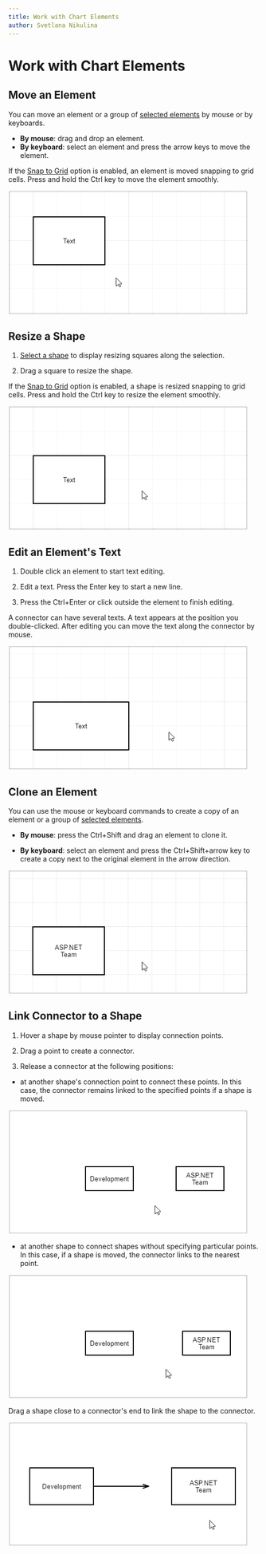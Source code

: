```yaml
---
title: Work with Chart Elements
author: Svetlana Nikulina
---
```

# Work with Chart Elements

## Move an Element

You can move an element or a group of [selected elements](select-elements.md) by mouse or by keyboards.

- **By mouse**: drag and drop an element. 
- **By keyboard**: select an element and press the arrow keys to move the element.

If the [Snap to Grid](page-and-view-settings.md#grid-settings) option is enabled, an element is moved snapping to grid cells. Press and hold the Ctrl key to move the element smoothly.

![Mobile Element](../../images/diagram-move-element.gif)

## Resize a Shape

1. [Select a shape](select-elements.md) to display resizing squares along the selection.

1. Drag a square to resize the shape. 

If the [Snap to Grid](page-and-view-settings.md#grid-settings) option is enabled, a shape is resized snapping to grid cells. Press and hold the Ctrl key to resize the element smoothly.

![Resize a Shape](../../images/diagram-resize-shape.gif)

## Edit an Element's Text

1. Double click an element to start text editing.

1. Edit a text. Press the Enter key to start a new line.

1. Press the Ctrl+Enter or click outside the element to finish editing.

A connector can have several texts. A text appears at the position you double-clicked. After editing you can move the text along the connector by mouse.

![Edit Text](../../images/diagram-edit-text.gif)

## Clone an Element

You can use the mouse or keyboard commands to create a copy of an element or a group of [selected elements](select-elements.md).


- **By mouse**: press the Ctrl+Shift and drag an element to clone it.

- **By keyboard**: select an element and press the Ctrl+Shift+arrow key to create a copy next to the original element in the arrow direction.

![Clone a Shape](../../images/diagram-clone-element.gif)


## Link Connector to a Shape

1. Hover a shape by mouse pointer to display connection points.

1. Drag a point to create a connector.

1. Release a connector at the following positions: 

- at another shape's connection point to connect these points. In this case, the connector remains linked to the specified points if a shape is moved.


![Link to Point](../../images/diagram-link-to-point.gif)

- at another shape to connect shapes without specifying particular points. In this case, if a shape is moved, the connector links to the nearest point.

![Link to Shape](../../images/diagram-link-to-shape.gif)

Drag a shape close to a connector's end to link the shape to the connector.

![Link a Shape to Connector](../../images/diagram-link-shape-to-connector.gif)
